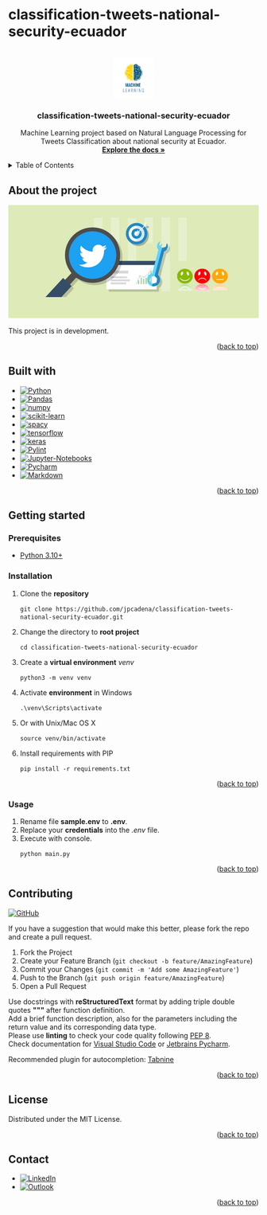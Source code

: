 # classification-tweets-national-security-ecuador

<!-- Improved compatibility of back to top link: See: https://github.com/othneildrew/Best-README-Template/pull/73 -->

<a name="readme-top"></a>

<!-- PROJECT SHIELDS -->
<!--
*** Markdown "reference style" links for readability.
*** Reference links are enclosed in brackets [ ] instead of parentheses ( ).
-->

<!-- PROJECT LOGO -->
<br />
<div align="center">
  <a href="https://github.com/othneildrew/Best-README-Template">
    <img src="assets/static/images/logo.png" alt="Logo" width="80" height="80">
  </a>

<h3 align="center">classification-tweets-national-security-ecuador</h3>

  <p align="center">
    Machine Learning project based on Natural Language Processing for 
Tweets Classification about national security at Ecuador.
    <br />
    <a href="https://github.com/jpcadena/classification-tweets-national-security-ecuador"><strong>Explore the docs »</strong></a>
    <br />
  </p>
</div>

<!-- TABLE OF CONTENTS -->
<details>
  <summary>Table of Contents</summary>
  <ol>
    <li>
      <a href="#about-the-project">About The Project</a>
      <ul>
        <li><a href="#built-with">Built With</a></li>
      </ul>
    </li>
    <li>
      <a href="#getting-started">Getting Started</a>
      <ul>
        <li><a href="#prerequisites">Prerequisites</a></li>
        <li><a href="#installation">Installation</a></li>
      </ul>
    </li>
    <li><a href="#usage">Usage</a></li>
    <li><a href="#contributing">Contributing</a></li>
    <li><a href="#license">License</a></li>
    <li><a href="#contact">Contact</a></li>
  </ol>
</details>

<!-- ABOUT THE PROJECT -->

## About the project

![Project][project-screenshot]

This project is in development.

<p align="right">(<a href="#readme-top">back to top</a>)</p>

## Built with

- [![Python][Python.org]][Python-url]
- [![Pandas][Pandas]][pandas-url]
- [![numpy][NumPy]][numpy-url]
- [![scikit-learn][Scikit-Learn]][scikit-learn-url]
- [![spacy][Spacy]][spacy-url]
- [![tensorflow][TensorFlow]][tensorflow-url]
- [![keras][Keras]][keras-url]
- [![Pylint][Pylint]][pylint-url]
- [![Jupyter-Notebooks][Jupyter-Notebooks]][Jupyter-Notebooks-url]
- [![Pycharm][PyCharm]][Pycharm-url]
- [![Markdown][Markdown]][Markdown-url]

<p align="right">(<a href="#readme-top">back to top</a>)</p>

<!-- GETTING STARTED -->

## Getting started

### Prerequisites

- [Python 3.10+][Python-docs-url]

### Installation

1. Clone the **repository**
   ```
   git clone https://github.com/jpcadena/classification-tweets-national-security-ecuador.git
   ```
2. Change the directory to **root project**
   ```
   cd classification-tweets-national-security-ecuador
   ```
3. Create a **virtual environment** _venv_
   ```
   python3 -m venv venv
   ```
4. Activate **environment** in Windows
   ```
   .\venv\Scripts\activate
   ```
5. Or with Unix/Mac OS X
   ```
   source venv/bin/activate
   ```
6. Install requirements with PIP
   ```
   pip install -r requirements.txt
   ```

<p align="right">(<a href="#readme-top">back to top</a>)</p>

<!-- USAGE EXAMPLES -->

### Usage

1. Rename file **sample.env** to **.env**.
2. Replace your **credentials** into the _.env_ file.
3. Execute with console.
   ```
   python main.py
   ```

<p align="right">(<a href="#readme-top">back to top</a>)</p>

<!-- CONTRIBUTING -->

## Contributing

[![GitHub][GitHub]][GitHub-Url]

If you have a suggestion that would make this better, please fork the repo and
create a pull request.

1. Fork the Project
2. Create your Feature Branch (`git checkout -b feature/AmazingFeature`)
3. Commit your Changes (`git commit -m 'Add some AmazingFeature'`)
4. Push to the Branch (`git push origin feature/AmazingFeature`)
5. Open a Pull Request

Use docstrings with **reStructuredText** format by adding triple double quotes
**"""** after function definition.\
Add a brief function description, also for the parameters including the return
value and its corresponding data type.\
Please use **linting** to check your code quality
following [PEP 8](https://peps.python.org/pep-0008/).\
Check documentation
for [Visual Studio Code](https://code.visualstudio.com/docs/python/linting#_run-linting)
or [Jetbrains Pycharm](https://github.com/leinardi/pylint-pycharm/blob/master/README.md).

Recommended plugin for
autocompletion: [Tabnine](https://www.tabnine.com/install)

<p align="right">(<a href="#readme-top">back to top</a>)</p>

<!-- LICENSE -->

## License

Distributed under the MIT License.

<p align="right">(<a href="#readme-top">back to top</a>)</p>

<!-- CONTACT -->

## Contact

- [![LinkedIn][LinkedIn]][linkedin-url]
- [![Outlook][Outlook]](mailto:jpcadena@espol.edu.ec?subject=[GitHub]tweets-classification-backend)

<p align="right">(<a href="#readme-top">back to top</a>)</p>

<!-- MARKDOWN LINKS & IMAGES -->
<!-- https://www.markdownguide.org/basic-syntax/#reference-style-links -->

[LinkedIn]: https://img.shields.io/badge/linkedin-%230077B5.svg?style=for-the-badge&logo=linkedin&logoColor=white
[linkedin-url]: https://linkedin.com/in/juanpablocadenaaguilar
[Outlook]: https://img.shields.io/badge/Microsoft_Outlook-0078D4?style=for-the-badge&logo=microsoft-outlook&logoColor=white
[project-screenshot]: assets/static/images/project.png
[Python.org]: https://img.shields.io/badge/python-3670A0?style=for-the-badge&logo=python&logoColor=ffdd54
[Python-url]: https://www.python.org/
[Python-docs-url]: https://docs.python.org/3.10/
[Pylint]: https://img.shields.io/badge/linting-pylint-yellowgreen
[Pandas]: https://img.shields.io/badge/pandas-%23150458.svg?style=for-the-badge&logo=pandas&logoColor=white
[NumPy]: https://img.shields.io/badge/numpy-%23013243.svg?style=for-the-badge&logo=numpy&logoColor=white
[Scikit-Learn]: https://img.shields.io/badge/scikit--learn-%23F7931E.svg?style=for-the-badge&logo=scikit-learn&logoColor=white
[PyCharm]: https://img.shields.io/badge/PyCharm-21D789?style=for-the-badge&logo=pycharm&logoColor=white
[Markdown]: https://img.shields.io/badge/Markdown-000000?style=for-the-badge&logo=markdown&logoColor=white
[Spacy]: https://img.shields.io/badge/Spacy-09A3D5?style=for-the-badge&logo=spacy&logoColor=white
[TensorFlow]: https://img.shields.io/badge/TensorFlow-FF6F00?style=for-the-badge&logo=tensorflow&logoColor=white
[Keras]: https://img.shields.io/badge/Keras-D00000?style=for-the-badge&logo=keras&logoColor=white
[Jupyter-Notebooks]: https://img.shields.io/badge/Jupyter_Notebooks-F37626?style=for-the-badge&logo=jupyter&logoColor=white
[pylint-url]: https://www.pylint.org/
[pandas-url]: https://pandas.pydata.org/docs/
[numpy-url]: https://numpy.org/
[scikit-learn-url]: https://scikit-learn.org/stable/
[Pycharm-url]: https://www.jetbrains.com/pycharm/
[Markdown-url]: https://daringfireball.net/projects/markdown/
[spacy-url]: https://spacy.io/
[tensorflow-url]: https://www.tensorflow.org/
[keras-url]: https://keras.io/
[Jupyter-Notebooks-url]: https://jupyter.org/
[GitHub]: https://img.shields.io/badge/github-%23121011.svg?style=for-the-badge&logo=github&logoColor=white
[GitHub-Url]: https://github.com/jpcadena/tweets-classification-backend
